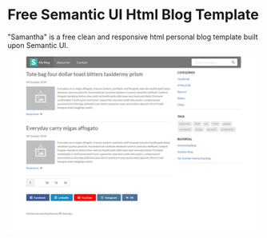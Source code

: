 # Free Semantic UI Html Blog Template

"Samantha" is a free clean and responsive html personal blog template built upon Semantic UI.

![Screenshot](screenshot.png)